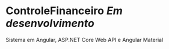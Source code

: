 # ControleFinanceiro _Em desenvolvimento_
Sistema em Angular, ASP.NET Core Web API e Angular Material

